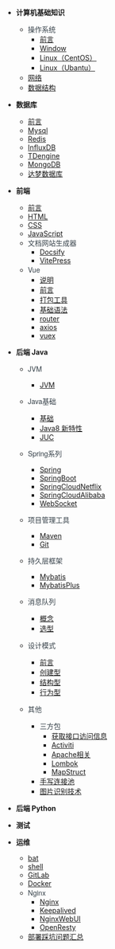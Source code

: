 - **计算机基础知识**
  - <span style="font-weight:normal; font-size:14px; color:#364149; font-family:Source Sans Pro,Helvetica Neue,Arial,sans-serif">操作系统</span>
    - [前言](01-计算机基础知识/操作系统/)
    - [Window](01-计算机基础知识/操作系统/Windows.md)
    - [Linux（CentOS）](01-计算机基础知识/操作系统/Linux（CentOS）.md)
    - [Linux（Ubantu）](01-计算机基础知识/操作系统/Linux（Ubantu）.md)
  - [网络](01-计算机基础知识/网络/)
  - [数据结构](01-计算机基础知识/数据结构/)


- **数据库**
  - [前言](02-数据库/)
  - [Mysql](02-数据库/01-Mysql.md)
  - [Redis](02-数据库/02-Redis.md)
  - [InfluxDB](02-数据库/03-InfluxDB.md)
  - [TDengine](02-数据库/04-TDengine.md)
  - [MongoDB](02-数据库/05-MongoDB.md)
  - [达梦数据库](02-数据库/06-达梦数据库.md)
  

- **前端**
  - [前言](03-前端/)
  - [HTML](03-前端/HTML.md)
  - [CSS](03-前端/CSS.md)
  - [JavaScript](03-前端/JavaScript.md)
  - <span style="font-weight:normal; font-size:14px; color:#364149; font-family:Source Sans Pro,Helvetica Neue,Arial,sans-serif">文档网站生成器</span>
    - [Docsify](03-前端/文档网站生成器/Docsify.md)  
    - [VitePress](03-前端/文档网站生成器/VitePress.md) 
  - <span style="font-weight:normal; font-size:14px; color:#364149; font-family:Source Sans Pro,Helvetica Neue,Arial,sans-serif">Vue</span>
    - [说明](03-前端/Vue/)
    - [前言](03-前端/Vue/1-前言.md)
    - [打包工具](03-前端/Vue/2-打包工具.md)
    - [基础语法](03-前端/Vue/3-基础语法.md)
    - [router](03-前端/Vue/4-router.md)
    - [axios](03-前端/Vue/5-axios.md)
    - [vuex](03-前端/Vue/6-vuex.md)

- **后端 Java**
  - <span style="font-weight:normal; font-size:14px; color:#364149; font-family:Source Sans Pro,Helvetica Neue,Arial,sans-serif">JVM</span>
    - [JVM](04-后端%20Java/1.JVM/JVM.md)
  - <span style="font-weight:normal; font-size:14px; color:#364149; font-family:Source Sans Pro,Helvetica Neue,Arial,sans-serif">Java基础</span>
    - [基础](04-后端%20Java/2.Java基础/基础.md)
    - [Java8 新特性](04-后端%20Java/2.Java基础/Java8新特性.md)
    - [JUC](04-后端%20Java/2.Java基础/JUC.md)
  - <span style="font-weight:normal; font-size:14px; color:#364149; font-family:Source Sans Pro,Helvetica Neue,Arial,sans-serif">Spring系列</span>
    - [Spring](04-后端%20Java/3.Spring系列/Spring.md)
    - [SpringBoot](04-后端%20Java/3.Spring系列/SpringBoot.md)
    - [SpringCloudNetflix](04-后端%20Java/SpringCloudNetflix.md) 
    - [SpringCloudAlibaba](04-后端%20Java/SpringCloudAlibaba.md) 
    - [WebSocket](04-后端%20Java/3.Spring系列/WebSocket.md)
  - <span style="font-weight:normal; font-size:14px; color:#364149; font-family:Source Sans Pro,Helvetica Neue,Arial,sans-serif">项目管理工具</span>
    - [Maven](04-后端%20Java/4.项目管理工具/Maven.md)
    - [Git](04-后端%20Java/4.项目管理工具/Git.md)
  - <span style="font-weight:normal; font-size:14px; color:#364149; font-family:Source Sans Pro,Helvetica Neue,Arial,sans-serif">持久层框架</span>
    - [Mybatis](04-后端%20Java/5.持久层框架/Mybatis.md)
    - [MybatisPlus](04-后端%20Java/5.持久层框架/MybatisPlus.md)
  - <span style="font-weight:normal; font-size:14px; color:#364149; font-family:Source Sans Pro,Helvetica Neue,Arial,sans-serif">消息队列</span>
    - [概念](04-后端%20Java/7.消息队列/README.md)    
    - [选型](04-后端%20Java/7.消息队列/消息队列对比与选型.md)    
  - <span style="font-weight:normal; font-size:14px; color:#364149; font-family:Source Sans Pro,Helvetica Neue,Arial,sans-serif">设计模式</span>
      - [前言](04-后端%20Java/设计模式/)
      - [创建型](04-后端%20Java/设计模式/创建型.md)
      - [结构型](04-后端%20Java/设计模式/结构型.md)
      - [行为型](04-后端%20Java//设计模式/行为型.md)

  - <span style="font-weight:normal; font-size:14px; color:#364149; font-family:Source Sans Pro,Helvetica Neue,Arial,sans-serif">其他</span>
    - <span style="font-weight:normal; font-size:14px; color:#364149; font-family:Source Sans Pro,Helvetica Neue,Arial,sans-serif">三方包</span>
      - [获取接口访问信息](04-后端%20Java/其他/三方包/获取接口访问信息.md)
      - [Activiti](04-后端%20Java/其他/三方包/Activiti.md)
      - [Apache相关](04-后端%20Java/其他/三方包/Apache相关.md)
      - [Lombok](04-后端%20Java/其他/三方包/Lombok.md)
      - [MapStruct](04-后端%20Java/其他/三方包/MapStruct.md)
    - [手写连接池](04-后端%20Java/其他/手写连接池.md)
    - [图片识别技术](04-后端%20Java/其他/图片识别技术.md)

- **后端 Python**

- **测试**

- **运维**
  - [bat](06-运维/bat.md)
  - [shell](06-运维/shell.md)
  - [GitLab](06-运维/GitLab.md)
  - [Docker](06-运维/Docker.md)
  - <span style="font-weight:normal; font-size:14px; color:#364149; font-family:Source Sans Pro,Helvetica Neue,Arial,sans-serif">Nginx</span>
    - [Nginx](06-运维/Nginx/Nginx.md)
    - [Keepalived](06-运维/Nginx/Keepalived.md)
    - [NginxWebUI](06-运维/Nginx/NginxWebUI.md)
    - [OpenResty](06-运维/Nginx/OpenResty.md)
  - [部署踩坑问题汇总](06-运维/运维问题汇总.md)   





 
